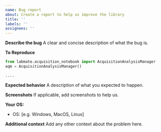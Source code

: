```yaml
---
name: Bug report
about: Create a report to help us improve the library
title: ''
labels: ''
assignees: ''
---
```


**Describe the bug**
A clear and concise description of what the bug is.

**To Reproduce**

```python
from labmate.acquisition_notebook import AcquisitionAnalysisManager
aqm = AcquisitionAnalysisManager()

....
```

**Expected behavior**
A description of what you expected to happen.

**Screenshots**
If applicable, add screenshots to help us.

**Your OS:**

- OS: [e.g. Windows, MacOS, Linux]

**Additional context**
Add any other context about the problem here.
